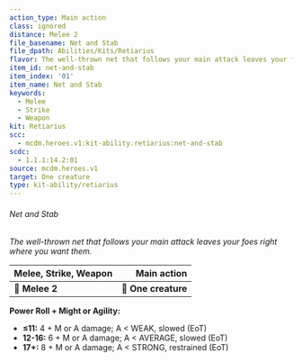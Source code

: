 ```yaml
---
action_type: Main action
class: ignored
distance: Melee 2
file_basename: Net and Stab
file_dpath: Abilities/Kits/Retiarius
flavor: The well-thrown net that follows your main attack leaves your foes right where you want them.
item_id: net-and-stab
item_index: '01'
item_name: Net and Stab
keywords:
  - Melee
  - Strike
  - Weapon
kit: Retiarius
scc:
  - mcdm.heroes.v1:kit-ability.retiarius:net-and-stab
scdc:
  - 1.1.1:14.2:01
source: mcdm.heroes.v1
target: One creature
type: kit-ability/retiarius
---
```


###### Net and Stab

*The well-thrown net that follows your main attack leaves your foes right where you want them.*

| **Melee, Strike, Weapon** |     **Main action** |
| ------------------------- | ------------------: |
| **📏 Melee 2**            | **🎯 One creature** |

**Power Roll + Might or Agility:**

- **≤11:** 4 + M or A damage; A < WEAK, slowed (EoT)
- **12-16:** 6 + M or A damage; A < AVERAGE, slowed (EoT)
- **17+:** 8 + M or A damage; A < STRONG, restrained (EoT)
